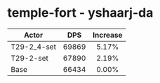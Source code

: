 # temple-fort - yshaarj-da
| Actor | DPS | Increase |
|---|:---:|:---:|
|T29-2_4-set|69869|5.17%|
|T29-2-set|67890|2.19%|
|Base|66434|0.00%|
